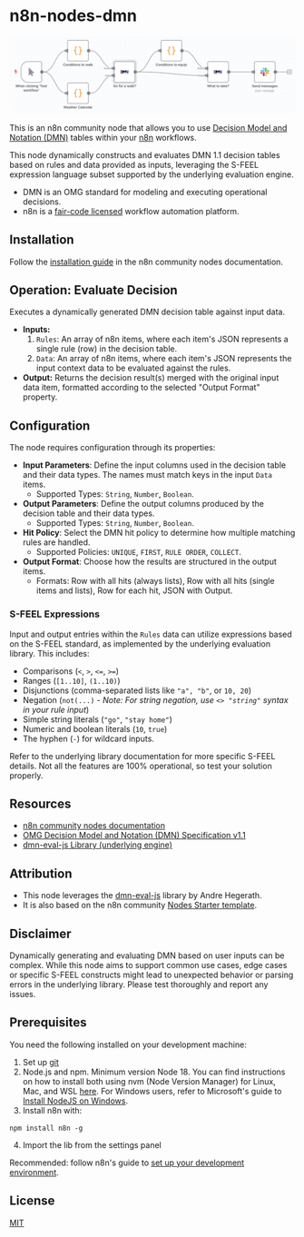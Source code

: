 # n8n-nodes-dmn

![Banner image](docs/banner.png)

This is an n8n community node that allows you to use [Decision Model and Notation (DMN)](https://www.omg.org/dmn/) tables within your [n8n](https://n8n.io/) workflows.

This node dynamically constructs and evaluates DMN 1.1 decision tables based on rules and data provided as inputs, leveraging the S-FEEL expression language subset supported by the underlying evaluation engine.

- DMN is an OMG standard for modeling and executing operational decisions.
- n8n is a [fair-code licensed](https://docs.n8n.io/reference/license/) workflow automation platform.

## Installation

Follow the [installation guide](https://docs.n8n.io/integrations/community-nodes/installation/) in the n8n community nodes documentation.

## Operation: Evaluate Decision

Executes a dynamically generated DMN decision table against input data.

- **Inputs:**
    1. `Rules`: An array of n8n items, where each item's JSON represents a single rule (row) in the decision table.
    2. `Data`: An array of n8n items, where each item's JSON represents the input context data to be evaluated against the rules.
- **Output:** Returns the decision result(s) merged with the original input data item, formatted according to the selected "Output Format" property.

## Configuration

The node requires configuration through its properties:

- **Input Parameters**: Define the input columns used in the decision table and their data types. The names must match keys in the input `Data` items.
  - Supported Types: `String`, `Number`, `Boolean`.
- **Output Parameters**: Define the output columns produced by the decision table and their data types.
  - Supported Types: `String`, `Number`, `Boolean`.
- **Hit Policy**: Select the DMN hit policy to determine how multiple matching rules are handled.
  - Supported Policies: `UNIQUE`, `FIRST`, `RULE ORDER`, `COLLECT`.
- **Output Format**: Choose how the results are structured in the output items.
  - Formats: Row with all hits (always lists), Row with all hits (single items and lists), Row for each hit, JSON with Output.

### S-FEEL Expressions

Input and output entries within the `Rules` data can utilize expressions based on the S-FEEL standard, as implemented by the underlying evaluation library. This includes:

- Comparisons (`<`, `>`, `<=`, `>=`)
- Ranges (`[1..10]`, `(1..10)`)
- Disjunctions (comma-separated lists like `"a", "b"`, or `10, 20`)
- Negation (`not(...)` - *Note: For string negation, use `<> "string"` syntax in your rule input*)
- Simple string literals (`"go"`, `"stay home"`)
- Numeric and boolean literals (`10`, `true`)
- The hyphen (`-`) for wildcard inputs.

Refer to the underlying library documentation for more specific S-FEEL details. Not all the features are 100% operational, so test your solution properly.

## Resources

- [n8n community nodes documentation](https://docs.n8n.io/integrations/community-nodes/)
- [OMG Decision Model and Notation (DMN) Specification v1.1](https://www.omg.org/spec/DMN/1.1/PDF)
- [dmn-eval-js Library (underlying engine)](https://github.com/HBTGmbH/dmn-eval-js)

## Attribution

- This node leverages the [dmn-eval-js](https://github.com/HBTGmbH/dmn-eval-js) library by Andre Hegerath.
- It is also based on the n8n community [Nodes Starter template](https://github.com/n8n-io/n8n-nodes-starter).

## Disclaimer

Dynamically generating and evaluating DMN based on user inputs can be complex. While this node aims to support common use cases, edge cases or specific S-FEEL constructs might lead to unexpected behavior or parsing errors in the underlying library. Please test thoroughly and report any issues.

## Prerequisites

You need the following installed on your development machine:

1. Set up [git](https://git-scm.com/downloads)
2. Node.js and npm. Minimum version Node 18. You can find instructions on how to install both using nvm (Node Version Manager) for Linux, Mac, and WSL [here](https://github.com/nvm-sh/nvm). For Windows users, refer to Microsoft's guide to [Install NodeJS on Windows](https://docs.microsoft.com/en-us/windows/dev-environment/javascript/nodejs-on-windows).
3. Install n8n with:

  ```#!/bin/bash
  npm install n8n -g
  ```
4. Import the lib from the settings panel

  Recommended: follow n8n's guide to [set up your development environment](https://docs.n8n.io/integrations/creating-nodes/build/node-development-environment/).

## License

[MIT](https://github.com/n8n-io/n8n-nodes-starter/blob/master/LICENSE.md)
